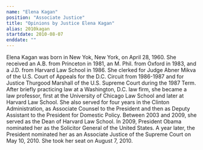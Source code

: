 ```yaml
---
name: "Elena Kagan"
position: "Associate Justice"
title: "Opinions by Justice Elena Kagan"
alias: 2010kagan
startdate: 2010-08-07
enddate: ""
---
```

Elena Kagan was born in New Yok, New York, on April 28, 1960. She received an A.B. from Princeton in 1981, an M. Phil. from Oxford in 1983, and a J.D. from Harvard Law School in 1986. She clerked for Judge Abner Mikva of the U.S. Court of Appeals for the D.C. Circuit from 1986-1987 and for Justice Thurgood Marshall of the U.S. Supreme Court during the 1987 Term. After briefly practicing law at a Washington, D.C. law firm, she became a law professor, first at the University of Chicago Law School and later at Harvard Law School. She also served for four years in the Clinton Administration, as Associate Counsel to the President and then as Deputy Assistant to the President for Domestic Policy. Between 2003 and 2009, she served as the Dean of Harvard Law School. In 2009, President Obama nominated her as the Solicitor General of the United States. A year later, the President nominated her as an Associate Justice of the Supreme Court on May 10, 2010. She took her seat on August 7, 2010.

